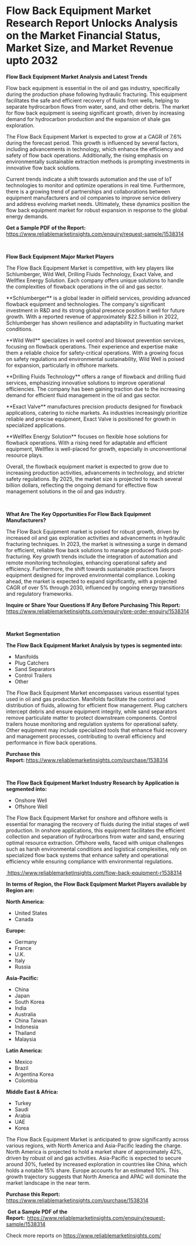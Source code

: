 <p><h1>Flow Back Equipment Market Research Report Unlocks Analysis on the Market Financial Status, Market Size, and Market Revenue upto 2032</h1></p><p><strong>Flow Back Equipment Market Analysis and Latest Trends</strong></p>
<p><p>Flow back equipment is essential in the oil and gas industry, specifically during the production phase following hydraulic fracturing. This equipment facilitates the safe and efficient recovery of fluids from wells, helping to separate hydrocarbon flows from water, sand, and other debris. The market for flow back equipment is seeing significant growth, driven by increasing demand for hydrocarbon production and the expansion of shale gas exploration.</p><p>The Flow Back Equipment Market is expected to grow at a CAGR of 7.6% during the forecast period. This growth is influenced by several factors, including advancements in technology, which enhance the efficiency and safety of flow back operations. Additionally, the rising emphasis on environmentally sustainable extraction methods is prompting investments in innovative flow back solutions. </p><p>Current trends indicate a shift towards automation and the use of IoT technologies to monitor and optimize operations in real time. Furthermore, there is a growing trend of partnerships and collaborations between equipment manufacturers and oil companies to improve service delivery and address evolving market needs. Ultimately, these dynamics position the flow back equipment market for robust expansion in response to the global energy demands.</p></p>
<p><strong>Get a Sample PDF of the Report:&nbsp;</strong> <a href="https://www.reliablemarketinsights.com/enquiry/request-sample/1538314?utm_campaign=2004&utm_medium=2&utm_source=Github&utm_content=ia&utm_term=19022025&utm_id=flow-back-equipment">https://www.reliablemarketinsights.com/enquiry/request-sample/1538314</a></p>
<p>&nbsp;</p>
<p><strong>Flow Back Equipment Major Market Players</strong></p>
<p><p>The Flow Back Equipment Market is competitive, with key players like Schlumberger, Wild Well, Drilling Fluids Technology, Exact Valve, and Wellflex Energy Solution. Each company offers unique solutions to handle the complexities of flowback operations in the oil and gas sector.</p><p>**Schlumberger** is a global leader in oilfield services, providing advanced flowback equipment and technologies. The company's significant investment in R&D and its strong global presence position it well for future growth. With a reported revenue of approximately $22.5 billion in 2022, Schlumberger has shown resilience and adaptability in fluctuating market conditions.</p><p>**Wild Well** specializes in well control and blowout prevention services, focusing on flowback operations. Their experience and expertise make them a reliable choice for safety-critical operations. With a growing focus on safety regulations and environmental sustainability, Wild Well is poised for expansion, particularly in offshore markets.</p><p>**Drilling Fluids Technology** offers a range of flowback and drilling fluid services, emphasizing innovative solutions to improve operational efficiencies. The company has been gaining traction due to the increasing demand for efficient fluid management in the oil and gas sector.</p><p>**Exact Valve** manufactures precision products designed for flowback applications, catering to niche markets. As industries increasingly prioritize reliable and precise equipment, Exact Valve is positioned for growth in specialized applications.</p><p>**Wellflex Energy Solution** focuses on flexible hose solutions for flowback operations. With a rising need for adaptable and efficient equipment, Wellflex is well-placed for growth, especially in unconventional resource plays.</p><p>Overall, the flowback equipment market is expected to grow due to increasing production activities, advancements in technology, and stricter safety regulations. By 2025, the market size is projected to reach several billion dollars, reflecting the ongoing demand for effective flow management solutions in the oil and gas industry.</p></p>
<p>&nbsp;</p>
<p><strong>What Are The Key Opportunities For Flow Back Equipment Manufacturers?</strong></p>
<p><p>The Flow Back Equipment market is poised for robust growth, driven by increased oil and gas exploration activities and advancements in hydraulic fracturing techniques. In 2023, the market is witnessing a surge in demand for efficient, reliable flow back solutions to manage produced fluids post-fracturing. Key growth trends include the integration of automation and remote monitoring technologies, enhancing operational safety and efficiency. Furthermore, the shift towards sustainable practices favors equipment designed for improved environmental compliance. Looking ahead, the market is expected to expand significantly, with a projected CAGR of over 5% through 2030, influenced by ongoing energy transitions and regulatory frameworks.</p></p>
<p><strong>Inquire or Share Your Questions If Any Before Purchasing This Report:</strong> <a href="https://www.reliablemarketinsights.com/enquiry/pre-order-enquiry/1538314?utm_campaign=2004&utm_medium=2&utm_source=Github&utm_content=ia&utm_term=19022025&utm_id=flow-back-equipment">https://www.reliablemarketinsights.com/enquiry/pre-order-enquiry/1538314</a></p>
<p>&nbsp;</p>
<p><strong>Market Segmentation</strong></p>
<p><strong>The Flow Back Equipment Market Analysis by types is segmented into:</strong></p>
<p><ul><li>Manifolds</li><li>Plug Catchers</li><li>Sand Separators</li><li>Control Trailers</li><li>Other</li></ul></p>
<p><p>The Flow Back Equipment Market encompasses various essential types used in oil and gas production. Manifolds facilitate the control and distribution of fluids, allowing for efficient flow management. Plug catchers intercept debris and ensure equipment integrity, while sand separators remove particulate matter to protect downstream components. Control trailers house monitoring and regulation systems for operational safety. Other equipment may include specialized tools that enhance fluid recovery and management processes, contributing to overall efficiency and performance in flow back operations.</p></p>
<p><strong>Purchase this Report:&nbsp;</strong><a href="https://www.reliablemarketinsights.com/purchase/1538314?utm_campaign=2004&utm_medium=2&utm_source=Github&utm_content=ia&utm_term=19022025&utm_id=flow-back-equipment">https://www.reliablemarketinsights.com/purchase/1538314</a></p>
<p>&nbsp;</p>
<p><strong>The Flow Back Equipment Market Industry Research by Application is segmented into:</strong></p>
<p><ul><li>Onshore Well</li><li>Offshore Well</li></ul></p>
<p><p>The Flow Back Equipment Market for onshore and offshore wells is essential for managing the recovery of fluids during the initial stages of well production. In onshore applications, this equipment facilitates the efficient collection and separation of hydrocarbons from water and sand, ensuring optimal resource extraction. Offshore wells, faced with unique challenges such as harsh environmental conditions and logistical complexities, rely on specialized flow back systems that enhance safety and operational efficiency while ensuring compliance with environmental regulations.</p></p>
<p><a href="https://www.reliablemarketinsights.com/flow-back-equipment-r1538314?utm_campaign=2004&utm_medium=2&utm_source=Github&utm_content=ia&utm_term=19022025&utm_id=flow-back-equipment">&nbsp;https://www.reliablemarketinsights.com/flow-back-equipment-r1538314</a></p>
<p><strong>In terms of Region, the Flow Back Equipment Market Players available by Region are:</strong></p>
<p>
    <p> <strong> North America: </strong>
        <ul>
            <li>United States</li>
            <li>Canada</li>
        </ul>
        </p> 
    <p> <strong> Europe: </strong>
        <ul>
            <li>Germany</li>
            <li>France</li>
            <li>U.K.</li>
            <li>Italy</li>
            <li>Russia</li>
        </ul>
        </p> 
    <p> <strong> Asia-Pacific: </strong>
        <ul>
            <li>China</li>
            <li>Japan</li>
            <li>South Korea</li>
            <li>India</li>
            <li>Australia</li>
            <li>China Taiwan</li>
            <li>Indonesia</li>
            <li>Thailand</li>
            <li>Malaysia</li>
        </ul>
        </p> 
    <p> <strong> Latin America: </strong>
        <ul>
            <li>Mexico</li>
            <li>Brazil</li>
            <li>Argentina Korea</li>
            <li>Colombia</li>
        </ul>
        </p> 
    <p> <strong> Middle East & Africa: </strong>
        <ul>
            <li>Turkey</li>
            <li>Saudi</li>
            <li>Arabia</li>
            <li>UAE</li>
            <li>Korea</li>
        </ul>
    </p>
    </p>
<p><p>The Flow Back Equipment Market is anticipated to grow significantly across various regions, with North America and Asia-Pacific leading the charge. North America is projected to hold a market share of approximately 42%, driven by robust oil and gas activities. Asia-Pacific is expected to secure around 30%, fueled by increased exploration in countries like China, which holds a notable 15% share. Europe accounts for an estimated 10%. This growth trajectory suggests that North America and APAC will dominate the market landscape in the near term.</p></p>
<p><strong>Purchase this Report: </strong><a href="https://www.reliablemarketinsights.com/purchase/1538314?utm_campaign=2004&utm_medium=2&utm_source=Github&utm_content=ia&utm_term=19022025&utm_id=flow-back-equipment">https://www.reliablemarketinsights.com/purchase/1538314</a></p>
<p>&nbsp;<strong>Get a Sample PDF of the Report:&nbsp;&nbsp;</strong><a href="https://www.reliablemarketinsights.com/enquiry/request-sample/1538314?utm_campaign=2004&utm_medium=2&utm_source=Github&utm_content=ia&utm_term=19022025&utm_id=flow-back-equipment">https://www.reliablemarketinsights.com/enquiry/request-sample/1538314</a></p>
<p><strong></strong></p>
<p>Check more reports on <a href="https://www.reliablemarketinsights.com/?utm_campaign=2004&utm_medium=2&utm_source=Github&utm_content=ia&utm_term=19022025&utm_id=flow-back-equipment">https://www.reliablemarketinsights.com/</a></p>